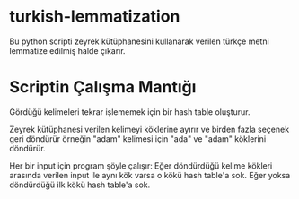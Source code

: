# turkish-lemmatization

Bu python scripti zeyrek kütüphanesini kullanarak verilen türkçe metni lemmatize edilmiş halde çıkarır.

# Scriptin Çalışma Mantığı

Gördüğü kelimeleri tekrar işlememek için bir hash table oluşturur.

Zeyrek kütüphanesi verilen kelimeyi köklerine ayırır ve birden fazla seçenek geri döndürür örneğin "adam" kelimesi için "ada" ve "adam" köklerini döndürür.

Her bir input için program şöyle çalışır:
Eğer döndürdüğü kelime kökleri arasında verilen input ile aynı kök varsa o kökü hash table'a sok.
Eğer yoksa döndürdüğü ilk kökü hash table'a sok.
